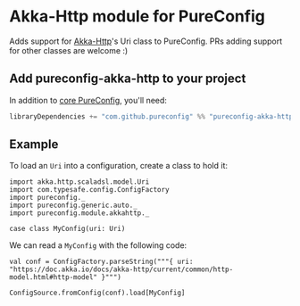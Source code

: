 
# Akka-Http module for PureConfig

Adds support for [Akka-Http](https://doc.akka.io/docs/akka-http/current/common/http-model.html#http-model)'s Uri class to PureConfig. PRs adding support
for other classes are welcome :)

## Add pureconfig-akka-http to your project

In addition to [core PureConfig](https://github.com/pureconfig/pureconfig), you'll need:

```scala
libraryDependencies += "com.github.pureconfig" %% "pureconfig-akka-http" % "0.14.0"
```

## Example

To load an `Uri` into a configuration, create a class to hold it:

```tut:silent
import akka.http.scaladsl.model.Uri
import com.typesafe.config.ConfigFactory
import pureconfig._
import pureconfig.generic.auto._
import pureconfig.module.akkahttp._

case class MyConfig(uri: Uri)
```

We can read a `MyConfig` with the following code:

```tut:book
val conf = ConfigFactory.parseString("""{ uri: "https://doc.akka.io/docs/akka-http/current/common/http-model.html#http-model" }""")

ConfigSource.fromConfig(conf).load[MyConfig]
```
